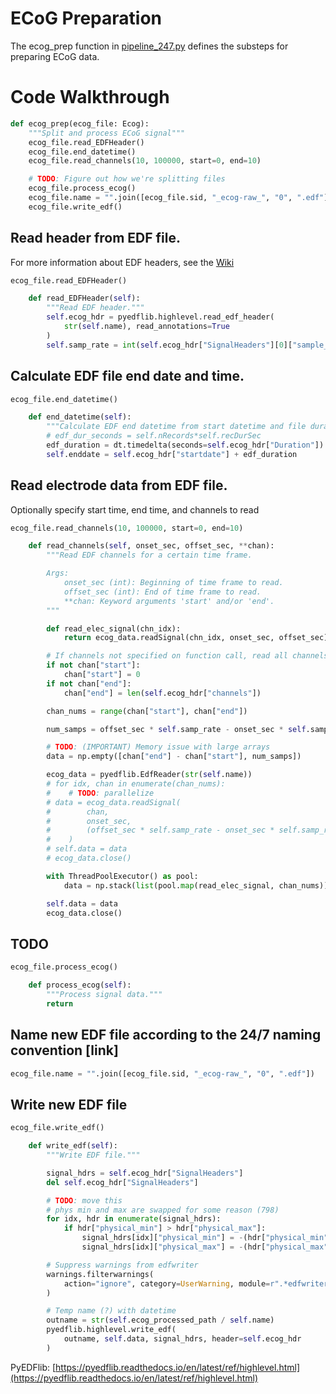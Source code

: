 
ECoG Preparation
================
  
The ecog_prep function in [pipeline_247.py](pipeline_247.py) defines the substeps for preparing ECoG data.
# Code Walkthrough


```python
def ecog_prep(ecog_file: Ecog):
    """Split and process ECoG signal"""
    ecog_file.read_EDFHeader()
    ecog_file.end_datetime()
    ecog_file.read_channels(10, 100000, start=0, end=10)

    # TODO: Figure out how we're splitting files
    ecog_file.process_ecog()
    ecog_file.name = "".join([ecog_file.sid, "_ecog-raw_", "0", ".edf"])
    ecog_file.write_edf()

```
## Read header from EDF file.
  
For more information about EDF headers, see the [Wiki](../../wiki/Data-Descriptions#electrocorticography-ecog)

```python
ecog_file.read_EDFHeader()
```

```python
    def read_EDFHeader(self):
        """Read EDF header."""
        self.ecog_hdr = pyedflib.highlevel.read_edf_header(
            str(self.name), read_annotations=True
        )
        self.samp_rate = int(self.ecog_hdr["SignalHeaders"][0]["sample_rate"])

```
## Calculate EDF file end date and time.
  
[]()

```python
ecog_file.end_datetime()
```

```python
    def end_datetime(self):
        """Calculate EDF end datetime from start datetime and file duration."""
        # edf_dur_seconds = self.nRecords*self.recDurSec
        edf_duration = dt.timedelta(seconds=self.ecog_hdr["Duration"])
        self.enddate = self.ecog_hdr["startdate"] + edf_duration

```
## Read electrode data from EDF file.
  
Optionally specify start time, end time, and channels to read[]()

```python
ecog_file.read_channels(10, 100000, start=0, end=10)
```

```python
    def read_channels(self, onset_sec, offset_sec, **chan):
        """Read EDF channels for a certain time frame.

        Args:
            onset_sec (int): Beginning of time frame to read.
            offset_sec (int): End of time frame to read.
            **chan: Keyword arguments 'start' and/or 'end'.
        """

        def read_elec_signal(chn_idx):
            return ecog_data.readSignal(chn_idx, onset_sec, offset_sec)

        # If channels not specified on function call, read all channels
        if not chan["start"]:
            chan["start"] = 0
        if not chan["end"]:
            chan["end"] = len(self.ecog_hdr["channels"])

        chan_nums = range(chan["start"], chan["end"])

        num_samps = offset_sec * self.samp_rate - onset_sec * self.samp_rate

        # TODO: (IMPORTANT) Memory issue with large arrays
        data = np.empty([chan["end"] - chan["start"], num_samps])

        ecog_data = pyedflib.EdfReader(str(self.name))
        # for idx, chan in enumerate(chan_nums):
        #    # TODO: parallelize
        # data = ecog_data.readSignal(
        #        chan,
        #        onset_sec,
        #        (offset_sec * self.samp_rate - onset_sec * self.samp_rate),
        #    )
        # self.data = data
        # ecog_data.close()

        with ThreadPoolExecutor() as pool:
            data = np.stack(list(pool.map(read_elec_signal, chan_nums))).squeeze()

        self.data = data
        ecog_data.close()

```
## TODO
  
[]()

```python
ecog_file.process_ecog()
```

```python
    def process_ecog(self):
        """Process signal data."""
        return

```
## Name new EDF file according to the 24/7 naming convention [link]
  
[]()

```python
ecog_file.name = "".join([ecog_file.sid, "_ecog-raw_", "0", ".edf"])
```
## Write new EDF file
  
[]()

```python
ecog_file.write_edf()
```

```python
    def write_edf(self):
        """Write EDF file."""

        signal_hdrs = self.ecog_hdr["SignalHeaders"]
        del self.ecog_hdr["SignalHeaders"]

        # TODO: move this
        # phys min and max are swapped for some reason (798)
        for idx, hdr in enumerate(signal_hdrs):
            if hdr["physical_min"] > hdr["physical_max"]:
                signal_hdrs[idx]["physical_min"] = -(hdr["physical_min"])
                signal_hdrs[idx]["physical_max"] = -(hdr["physical_max"])

        # Suppress warnings from edfwriter
        warnings.filterwarnings(
            action="ignore", category=UserWarning, module=r".*edfwriter"
        )

        # Temp name (?) with datetime
        outname = str(self.ecog_processed_path / self.name)
        pyedflib.highlevel.write_edf(
            outname, self.data, signal_hdrs, header=self.ecog_hdr
        )

```  
PyEDFlib: [https://pyedflib.readthedocs.io/en/latest/ref/highlevel.html](https://pyedflib.readthedocs.io/en/latest/ref/highlevel.html)